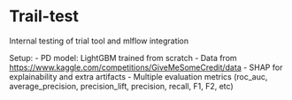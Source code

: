 # Trail-test

Internal testing of trial tool and mlflow integration

Setup: 
    - PD model: LightGBM trained from scratch
    - Data from https://www.kaggle.com/competitions/GiveMeSomeCredit/data
    - SHAP for explainability and extra artifacts
    - Multiple evaluation metrics (roc_auc, average_precision, precision_lift, precision, recall, F1, F2, etc)